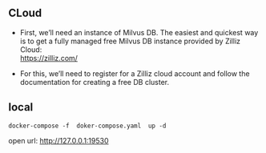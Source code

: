 ## CLoud
- First, we’ll need an instance of Milvus DB. The easiest and quickest way is to get a fully managed free Milvus DB instance provided by Zilliz Cloud:  
https://zilliz.com/

- For this, we’ll need to register for a Zilliz cloud account and follow the documentation for creating a free DB cluster.

## local 
```shell
docker-compose -f  doker-compose.yaml  up -d

```

open url: http://127.0.0.1:19530